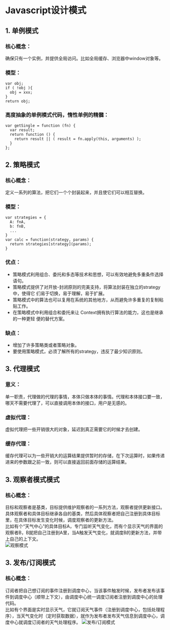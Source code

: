 # Javascript设计模式
## 1. **单例模式**  
### 核心概念：  
确保只有一个实例，并提供全局访问。比如全局缓存、浏览器中window对象等。  
### 模型：  
```
var obj;
if ( !obj ){
  obj = xxx;
}
return obj;
```
### 高度抽象的单例模式代码，惰性单例的精髓：
```
var getSingle = function (fn) {
  var result;
  return function () {
    return result || ( result = fn.apply(this, arguments) );
  }
};
```
## 2. **策略模式**  
### 核心概念：
定义一系列的算法，把它们一个个封装起来，并且使它们可以相互替换。  
### 模型：  
```
var strategies = {
  A: fnA,
  b: fnB,
  ...
}
var calc = function(strategy, params) {
  return strategies[strategy](params);
}
```
### 优点：
* 策略模式利用组合、委托和多态等技术和思想，可以有效地避免多重条件选择语句。
* 策略模式提供了对开放-封闭原则的完美支持，将算法封装在独立的strategy中，使得它
们易于切换，易于理解，易于扩展。
* 策略模式中的算法也可以复用在系统的其他地方，从而避免许多重复的复制粘贴工作。
* 在策略模式中利用组合和委托来让 Context拥有执行算法的能力，这也是继承的一种更轻
便的替代方案。
### 缺点：
* 增加了许多策略类或者策略对象。
* 要使用策略模式，必须了解所有的strategy，违反了最少知识原则。
## 3. **代理模式**  
### 意义：
单一职责，代理做的代理的事情，本体只做本体的事情。代理和本体接口要一致，哪天不需要代理了，可以直接调用本体的接口，用户是无感的。
### 虚拟代理：
虚拟代理把一些开销很大的对象，延迟到真正需要它的时候才去创建。
### 缓存代理：
缓存代理可以为一些开销大的运算结果提供暂时的存储，在下次运算时，如果传递进来的参数跟之前一致，则可以直接返回前面存储的运算结果。
## 3. **观察者模式模式**
### 核心概念：
目标和观察者是基类，目标提供维护观察者的一系列方法，观察者提供更新接口。具体观察者和具体目标继承各自的基类，然后具体观察者把自己注册到具体目标里，在具体目标发生变化时候，调度观察者的更新方法。  
比如有个“天气中心”的具体目标A，专门监听天气变化，而有个显示天气的界面的观察者B，B就把自己注册到A里，当A触发天气变化，就调度B的更新方法，并带上自己的上下文。  
![观察模式](http://images2015.cnblogs.com/blog/555379/201603/555379-20160313183429007-1351424959.png "观察模式")
## 3. **发布/订阅模式**
### 核心概念：
订阅者把自己想订阅的事件注册到调度中心，当该事件触发时候，发布者发布该事件到调度中心（顺带上下文），由调度中心统一调度订阅者注册到调度中心的处理代码。  
比如有个界面是实时显示天气，它就订阅天气事件（注册到调度中心，包括处理程序），当天气变化时（定时获取数据），就作为发布者发布天气信息到调度中心，调度中心就调度订阅者的天气处理程序。
![发布/订阅模式](http://images2015.cnblogs.com/blog/555379/201603/555379-20160313183439366-1623019133.png "发布/订阅模式")
